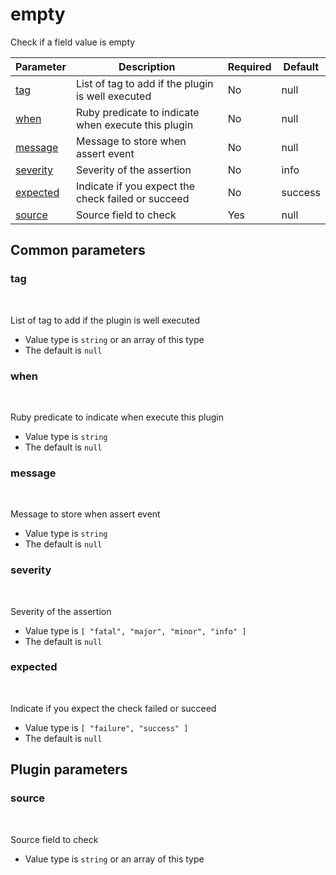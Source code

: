 # empty <Badge type='tip' text='community' vertical='top' />

Check if a field value is empty

| Parameter | Description | Required | Default |
|---|---|---|---|
| [tag](#tag) | List of tag to add if the plugin is well executed | No | null
| [when](#when) | Ruby predicate to indicate when execute this plugin | No | null
| [message](#message) | Message to store when assert event | No | null
| [severity](#severity) | Severity of the assertion | No | info
| [expected](#expected) | Indicate if you expect the check failed or succeed | No | success
| [source](#source) | Source field to check | Yes | null

## Common parameters
### tag
<br/>
<Badge type=warning text=optional vertical=bottom />

List of tag to add if the plugin is well executed
- Value type is `string` or an array of this type
- The default is `null`

### when
<br/>
<Badge type=warning text=optional vertical=bottom />

Ruby predicate to indicate when execute this plugin
- Value type is `string`
- The default is `null`

### message
<br/>
<Badge type=warning text=optional vertical=bottom />

Message to store when assert event
- Value type is `string`
- The default is `null`

### severity
<br/>
<Badge type=warning text=optional vertical=bottom />

Severity of the assertion
- Value type is `[
  "fatal",
  "major",
  "minor",
  "info"
]`
- The default is `null`

### expected
<br/>
<Badge type=warning text=optional vertical=bottom />

Indicate if you expect the check failed or succeed
- Value type is `[
  "failure",
  "success"
]`
- The default is `null`

## Plugin parameters
### source
<br/>
<Badge type=tip text=required vertical=bottom />

Source field to check
- Value type is `string` or an array of this type

